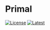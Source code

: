 # Primal

[![License](https://img.shields.io/badge/license-MIT-green.svg)](https://github.com/primal-lang/sdk/blob/main/LICENSE)
[![Latest](https://img.shields.io/badge/Latest-0.0.1-blue)](https://github.com/primal-lang/sdk/releases/tag/v0.0.1)